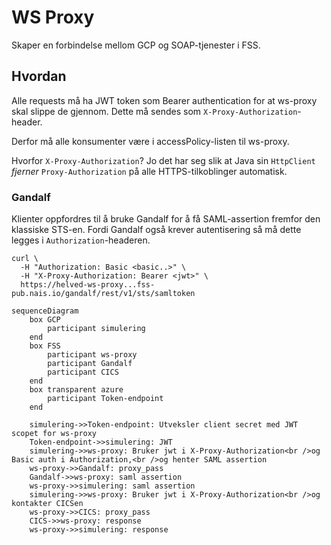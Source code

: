 WS Proxy
========

Skaper en forbindelse mellom GCP og SOAP-tjenester i FSS.

## Hvordan

Alle requests må ha JWT token som Bearer authentication for at ws-proxy skal slippe de gjennom.
Dette må sendes som `X-Proxy-Authorization`-header.

Derfor må alle konsumenter være i accessPolicy-listen til ws-proxy.

Hvorfor `X-Proxy-Authorization`? Jo det har seg slik at Java sin `HttpClient` _fjerner_  `Proxy-Authorization` på alle HTTPS-tilkoblinger automatisk.


### Gandalf

Klienter oppfordres til å bruke Gandalf for å få SAML-assertion fremfor den klassiske STS-en.
Fordi Gandalf også krever autentisering så må dette legges i `Authorization`-headeren.

```
curl \
  -H "Authorization: Basic <basic..>" \
  -H "X-Proxy-Authorization: Bearer <jwt>" \
  https://helved-ws-proxy...fss-pub.nais.io/gandalf/rest/v1/sts/samltoken
```

```mermaid
sequenceDiagram
    box GCP
        participant simulering
    end
    box FSS
        participant ws-proxy
        participant Gandalf
        participant CICS
    end
    box transparent azure
        participant Token-endpoint
    end
    
    simulering->>Token-endpoint: Utveksler client secret med JWT scopet for ws-proxy
    Token-endpoint->>simulering: JWT
    simulering->>ws-proxy: Bruker jwt i X-Proxy-Authorization<br />og Basic auth i Authorization,<br />og henter SAML assertion
    ws-proxy->>Gandalf: proxy_pass
    Gandalf->>ws-proxy: saml assertion
    ws-proxy->>simulering: saml assertion 
    simulering->>ws-proxy: Bruker jwt i X-Proxy-Authorization<br />og kontakter CICSen
    ws-proxy->>CICS: proxy_pass
    CICS->>ws-proxy: response
    ws-proxy->>simulering: response

```
